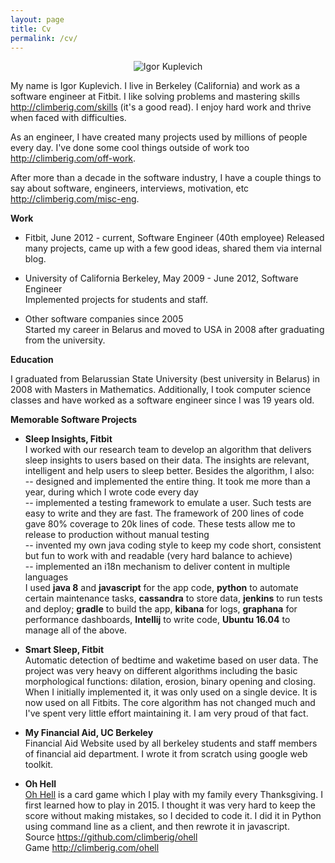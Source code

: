 ```yaml
---
layout: page
title: Cv
permalink: /cv/
---     
```

                
<center><image src="/images/me.jpg" alt="Igor Kuplevich" title="Igor Kuplevich"/></center>

My name is Igor Kuplevich. I live in Berkeley (California) and work as a software engineer at Fitbit. I like solving problems and mastering skills 
<a href="/skills" target="_blank">http://climberig.com/skills</a> (it's a good read). I enjoy hard work and thrive when faced with difficulties.

As an engineer, I have created many projects used by millions of people every day. I've done some cool things outside of work too 
<a href="/off-work" target="_blank">http://climberig.com/off-work</a>.

After more than a decade in the software industry, I have a couple things to say about software, engineers, interviews, motivation, etc 
<a href="/misc-eng" target="_blank">http://climberig.com/misc-eng</a>.

**Work**

* Fitbit, June 2012 - current, Software Engineer (40th employee)
Released many projects, came up with a few good ideas, shared them via internal blog. 

* University of California Berkeley, May 2009 - June 2012, Software Engineer<br/>
Implemented projects for students and staff.                                                            

* Other software companies since 2005<br/>
Started my career in Belarus and moved to USA in 2008 after graduating from the university.

**Education**

I graduated from Belarussian State University (best university in Belarus) in 2008 with Masters in Mathematics. Additionally, I took
computer science classes and have worked as a software engineer since I was 19 years old.

**Memorable Software Projects**

* **Sleep Insights, Fitbit**<br/>
I worked with our research team to develop an algorithm that delivers sleep insights to users based on their data. The insights are
relevant, intelligent and help users to sleep better. Besides the algorithm, I also:<br/>
-- designed and implemented the entire thing. It took me more than a year, during which I wrote code every day<br/>
-- implemented a testing framework to emulate a user. Such tests are easy to write and they are fast. The framework of 200 lines of code gave 
80% coverage to 20k lines of code. These tests allow me to release to production without manual testing<br/>
-- invented my own java coding style to keep my code short, consistent but fun to work with and readable (very hard balance to achieve)<br/>
-- implemented an i18n mechanism to deliver content in multiple languages<br/>
I used **java 8** and **javascript** for the app code, **python** to automate certain maintenance tasks, **cassandra** to store data,
**jenkins** to run tests and deploy; **gradle** to build the app, **kibana** for logs, **graphana** for performance dashboards, **Intellij**
to write code, **Ubuntu 16.04** to manage all of the above.

* **Smart Sleep, Fitbit**<br/>
Automatic detection of bedtime and waketime based on user data. The project was very heavy on different algorithms including the basic 
morphological functions: dilation, erosion, binary opening and closing. When I initially implemented it, it was only used on a single device.
It is now used on all Fitbits. The core algorithm has not changed much and I've spent very little effort maintaining it. I am very proud of that
fact.

* **My Financial Aid, UC Berkeley**<br/>
Financial Aid Website used by all berkeley students and staff members of financial aid department. I wrote it from scratch using google web toolkit.

* **Oh Hell**<br/>
<a href="https://en.wikipedia.org/wiki/Oh_Hell" target="_blank">Oh Hell</a> is a card game which I play with my family every Thanksgiving. I first learned how to play in 2015. I thought it was very hard
to keep the score without making mistakes, so I decided to code it. I did it in Python using command line as a client, and then rewrote it
in javascript. <br/>
Source <a href="https://github.com/climberig/ohell" target="_blank">https://github.com/climberig/ohell</a><br/>
Game <a href="/ohell" target="_blank">http://climberig.com/ohell</a>